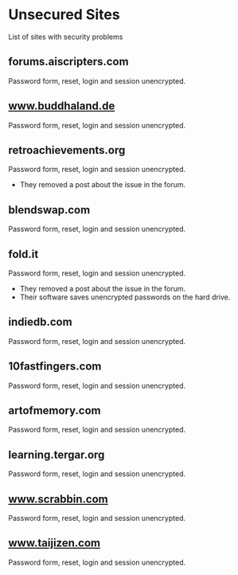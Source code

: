 # Unsecured Sites
List of sites with security problems

## forums.aiscripters.com
Password form, reset, login and session unencrypted.

## www.buddhaland.de
Password form, reset, login and session unencrypted.

## retroachievements.org
Password form, reset, login and session unencrypted.
- They removed a post about the issue in the forum.

## blendswap.com 
Password form, reset, login and session unencrypted.

## fold.it
Password form, reset, login and session unencrypted.
- They removed a post about the issue in the forum.
- Their software saves unencrypted passwords on the hard drive.

## indiedb.com
Password form, reset, login and session unencrypted.

## 10fastfingers.com
Password form, reset, login and session unencrypted.

## artofmemory.com
Password form, reset, login and session unencrypted.

## learning.tergar.org
Password form, reset, login and session unencrypted.

## www.scrabbin.com
Password form, reset, login and session unencrypted.

## www.taijizen.com

Password form, reset, login and session unencrypted.
